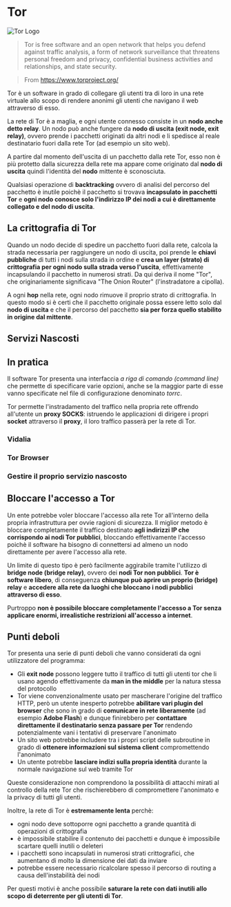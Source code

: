 # Tor

![Tor Logo](http://upload.wikimedia.org/wikipedia/commons/0/09/Tor-logo-2011-shaded.svg)

> Tor is free software and an open network that helps you defend against traffic analysis, a form of network surveillance that threatens personal freedom and privacy, confidential business activities and relationships, and state security.

> From https://www.torproject.org/

Tor è un software in grado di collegare gli utenti tra di loro in una rete virtuale allo scopo di rendere anonimi gli utenti che navigano il web attraverso di esso.

La rete di Tor è a maglia, e ogni utente connesso consiste in un __nodo anche detto relay__. Un nodo può anche fungere da __nodo di uscita (exit node, exit relay)__, ovvero prende i pacchetti originati da altri nodi e li spedisce al reale destinatario fuori dalla rete Tor (ad esempio un sito web).

A partire dal momento dell'uscita di un pacchetto dalla rete Tor, esso non è più protetto dalla sicurezza della rete ma appare come originato dal __nodo di uscita__ quindi l'identità del __nodo__ mittente è sconosciuta.

Qualsiasi operazione di __backtracking__ ovvero di analisi del percorso del pacchetto è inutile poichè il pacchetto si trovava __incapsulato in pacchetti Tor__ e __ogni nodo conosce solo l'indirizzo IP dei nodi a cui è direttamente collegato e del nodo di uscita__.

## La crittografia di Tor

Quando un nodo decide di spedire un pacchetto fuori dalla rete, calcola la strada necessaria per raggiungere un nodo di uscita, poi prende le __chiavi pubbliche__ di tutti i nodi sulla strada in ordine e __crea un layer (strato) di crittografia per ogni nodo sulla strada verso l'uscita__, effettivamente incapsulando il pacchetto in numerosi strati. Da qui deriva il nome "Tor", che originariamente significava "The Onion Router" (l'instradatore a cipolla).

A ogni __hop__ nella rete, ogni nodo rimuove il proprio strato di crittografia. In questo modo si è certi che il pacchetto originale possa essere letto solo dal __nodo di uscita__ e che il percorso del pacchetto __sia per forza quello stabilito in origine dal mittente__.

## Servizi Nascosti

## In pratica

Il software Tor presenta una interfaccia _a riga di comando (command line)_ che permette di specificare varie opzioni, anche se la maggior parte di esse vanno specificate nel file di configurazione denominato _torrc_.

Tor permette l'instradamento del traffico nella propria rete offrendo all'utente un __proxy SOCKS__: istruendo le applicazioni di dirigere i propri __socket__ attraverso il __proxy__, il loro traffico passerà per la rete di Tor.

### Vidalia

### Tor Browser

### Gestire il proprio servizio nascosto

## Bloccare l'accesso a Tor

Un ente potrebbe voler bloccare l'accesso alla rete Tor all'interno della propria infrastruttura per ovvie ragioni di sicurezza. Il miglior metodo è bloccare completamente il traffico destinato __agli indirizzi IP che corrispondo ai nodi Tor pubblici__, bloccando effettivamente l'accesso poichè il software ha bisogno di connettersi ad almeno un nodo direttamente per avere l'accesso alla rete.

Un limite di questo tipo è però facilmente aggirabile tramite l'utilizzo di __bridge node (bridge relay)__, ovvero dei __nodi Tor non pubblici__. __Tor è software libero__, di conseguenza __chiunque può aprire un proprio (bridge) relay__ e __accedere alla rete da luoghi che bloccano i nodi pubblici attraverso di esso__.

Purtroppo __non è possibile bloccare completamente l'accesso a Tor senza applicare enormi, irrealistiche restrizioni all'accesso a internet__.

## Punti deboli

Tor presenta una serie di punti deboli che vanno considerati da ogni utilizzatore del programma:

- Gli __exit node__ possono leggere tutto il traffico di tutti gli utenti tor che li usano agendo effettivamente da __man in the middle__ per la natura stessa del protocollo
- Tor viene convenzionalmente usato per mascherare l'origine del traffico HTTP, però un utente inesperto potrebbe __abilitare vari plugin del browser__ che sono in grado di __comunicare in rete liberamente__ (ad esempio __Adobe Flash__) e dunque finirebbero per __contattare direttamente il destinatario senza passare per Tor__ rendendo potenzialmente vani i tentativi di preservare l'anonimato
- Un sito web potrebbe includere tra i propri script delle subroutine in grado di __ottenere informazioni sul sistema client__ compromettendo l'anonimato
- Un utente potrebbe __lasciare indizi sulla propria identità__ durante la normale navigazione sul web tramite Tor

Queste considerazione non comprendono la possibilità di attacchi mirati al controllo della rete Tor che rischierebbero di compromettere l'anonimato e la privacy di tutti gli utenti.

Inoltre, la rete di Tor è __estremamente lenta__ perchè:
- ogni nodo deve sottoporre ogni pacchetto a grande quantità di operazioni di crittografia
- è impossibile stabilire il contenuto dei pacchetti e dunque è impossibile scartare quelli inutili o deleteri
- i pacchetti sono incapsulati in numerosi strati crittografici, che aumentano di molto la dimensione dei dati da inviare
- potrebbe essere necessario ricalcolare spesso il percorso di routing a causa dell'instabilità dei nodi

Per questi motivi è anche possibile __saturare la rete con dati inutili allo scopo di deterrente per gli utenti di Tor__.
